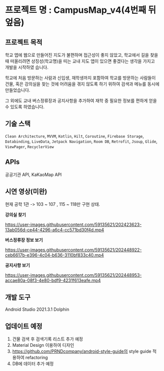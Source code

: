 # 프로젝트 명 : CampusMap_v4(4번째 뒤엎음)

## 프로젝트 목적

  학교 앱에 웹으로 만들어진 지도가 불편하며 접근성이 좋지 않았고, 학교에서 길을 찾을때 떠올리려면 상징성(학교명)을 띠는 교내 지도 앱이 있으면 좋겠다는 생각을 가지고 개발을 시작하였   습니다.

  학교에 처음 방문하는 사람과 신입생, 재학생까지 포함하여 학교를 방문하는 사람들이 건물, 혹은 강의실을 찾는 것에 어려움을 겪지 않도록 하기 위하여 검색과 메뉴를 동시에 만들었습니다.
  
  그 외에도 교내 버스정류장과 공지사항을 추가하여 재학 중 필요한 정보를 편하게 얻을 수 있도록 하였습니다.
  
  
## 기술 스택
`Clean Architecture`, `MVVM`, `Kotlin`, `Hilt`, `Coroutine`, `Firebase Storage`, `Databinding`, `LiveData`, `Jetpack Navigation`, `Room DB`, `Retrofit`,
`Jsoup`, `Glide`, `ViewPager`, `RecyclerView`

## APIs
공공기관 API, KaKaoMap API

  
## 시연 영상(미완)

현재 공학 1관 -> 103 ~ 107 , 115 ~ 118만 구현 상태.

**강의실 찾기**

https://user-images.githubusercontent.com/59135621/202423623-13ab056d-ce44-4296-a6c4-cc571bd30f4d.mp4

**버스정류장 정보 보기**

https://user-images.githubusercontent.com/59135621/202448922-ceb6617b-e396-4c04-b636-3110bf833c40.mp4

**공지사항 보기**

https://user-images.githubusercontent.com/59135621/202448953-accae80a-08f3-4e80-bdf9-4231f613eafe.mp4

## 개발 도구

Android Studio 2021.3.1 Dolphin

## 업데이트 예정

1. 건물 검색 후 검색기록 리스트 추가 예정
2. Material Design 이용하여 디자인
3. https://github.com/PRNDcompany/android-style-guide의 style guide 적용하여 refactoring
4. DB에 데이터 추가 예정
